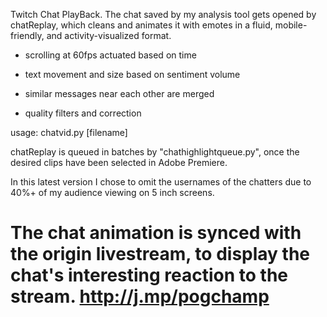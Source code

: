 Twitch Chat PlayBack. The chat saved by my analysis tool gets opened by chatReplay, which cleans and animates it with emotes in a fluid, mobile-friendly, and activity-visualized format.

  - scrolling at 60fps actuated based on time

  - text movement and size based on sentiment volume
  
  - similar messages near each other are merged
  
  - quality filters and correction

usage: chatvid.py [filename]

chatReplay is queued in batches by "chathighlightqueue.py", once the desired clips have been selected in Adobe Premiere.

In this latest version I chose to omit the usernames of the chatters due to 40%+ of my audience viewing on 5 inch screens.

# The chat animation is synced with the origin livestream, to display the chat's interesting reaction to the stream. http://j.mp/pogchamp